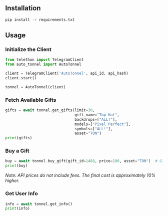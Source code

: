 ## Installation

```bash
pip install -r requirements.txt
```

## Usage

### Initialize the Client

```python
from telethon import TelegramClient
from auto_tonnel import AutoTonnel

client = TelegramClient('AutoTonnel', api_id, api_hash)
client.start()

tonnel = AutoTonnel(client)
```

### Fetch Available Gifts

```python
gifts = await tonnel.get_gifts(limit=30, 
                               gift_name="Top Hat", 
                               backdrops=["ALL!"], 
                               models=["Pixel Perfect"], 
                               symbols=["ALL!"], 
                               asset="TON")
print(gifts)
```

### Buy a Gift

```python
buy = await tonnel.buy_gift(gift_id=1488, price=100, asset="TON")  # Gift ID and price are retrieved from get_gifts()
print(buy)
```
*Note: API prices do not include fees. The final cost is approximately 10% higher.*

### Get User Info

```python
info = await tonnel.get_info()
print(info)
```